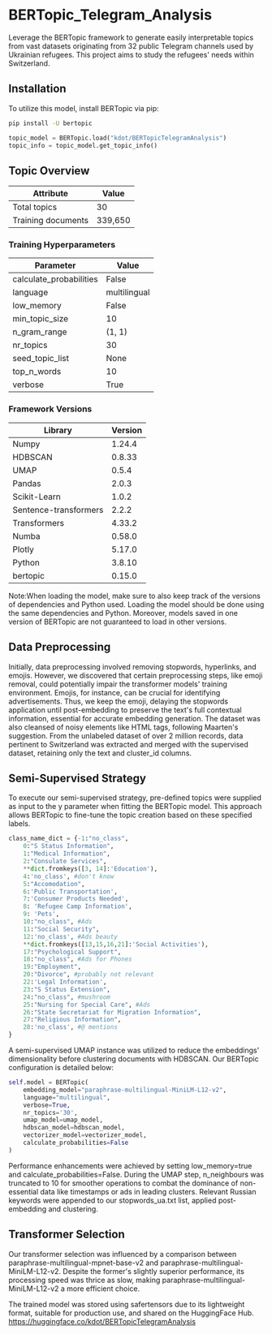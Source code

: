 # BERTopic_Telegram_Analysis

Leverage the BERTopic framework to generate easily interpretable topics from vast datasets originating from 32 public Telegram channels used by Ukrainian refugees. This project aims to study the refugees' needs within Switzerland.

## Installation
To utilize this model, install BERTopic via pip:
```bash
pip install -U bertopic
```
```python
topic_model = BERTopic.load("kdot/BERTopicTelegramAnalysis")
topic_info = topic_model.get_topic_info()
```
## Topic Overview

| Attribute          | Value   |
|--------------------|---------|
| Total topics       | 30      |
| Training documents | 339,650 |

### Training Hyperparameters

| Parameter              | Value   |
|------------------------|---------|
| calculate_probabilities| False   |
| language               | multilingual |
| low_memory             | False   |
| min_topic_size         | 10      |
| n_gram_range           | (1, 1)  |
| nr_topics              | 30      |
| seed_topic_list        | None    |
| top_n_words            | 10      |
| verbose                | True    |

### Framework Versions

| Library               | Version |
|-----------------------|---------|
| Numpy                 | 1.24.4  |
| HDBSCAN               | 0.8.33  |
| UMAP                  | 0.5.4   |
| Pandas                | 2.0.3   |
| Scikit-Learn          | 1.0.2   |
| Sentence-transformers | 2.2.2   |
| Transformers          | 4.33.2  |
| Numba                 | 0.58.0  |
| Plotly                | 5.17.0  |
| Python                | 3.8.10  |
| bertopic              | 0.15.0  |


Note:When loading the model, make sure to also keep track of the versions of dependencies and Python used. Loading the model should be done using the same dependencies and Python. Moreover, models saved in one version of BERTopic are not guaranteed to load in other versions.

## Data Preprocessing
Initially, data preprocessing involved removing stopwords, hyperlinks, and emojis. However, we discovered that certain preprocessing steps, like emoji removal, could potentially impair the transformer models' training environment. Emojis, for instance, can be crucial for identifying advertisements. Thus, we keep the emoji, delaying the stopwords application until post-embedding to preserve the text's full contextual information, essential for accurate embedding generation.
The dataset was also cleansed of noisy elements like HTML tags, following Maarten's suggestion. From the unlabeled dataset of over 2 million records, data pertinent to Switzerland was extracted and merged with the supervised dataset, retaining only the text and cluster_id columns.

## Semi-Supervised Strategy
To execute our semi-supervised strategy, pre-defined topics were supplied as input to the y parameter when fitting the BERTopic model. This approach allows BERTopic to fine-tune the topic creation based on these specified labels.
```python
class_name_dict = {-1:"no_class",
    0:"S Status Information",
    1:"Medical Information",
    2:"Consulate Services",
    **dict.fromkeys([3, 14]:'Education'),
    4:'no_class', #don't know
    5:"Accomodation",
    6:'Public Transportation',
    7:'Consumer Products Needed',
    8: 'Refugee Camp Information',
    9: 'Pets',
    10:"no_class", #Ads
    11:"Social Security",
    12:'no_class', #Ads beauty
    **dict.fromkeys([13,15,16,21]:'Social Activities'),
    17:"Psychological Support",
    18:"no_class", #Ads for Phones
    19:"Employment",
    20:"Divorce", #probably not relevant
    22:'Legal Information',
    23:"S Status Extension",
    24:"no_class", #mushroom
    25:"Nursing for Special Care", #Ads
    26:"State Secretariat for Migration Information",
    27:"Religious Information",
    28:'no_class', #@ mentions
} 
```
A semi-supervised UMAP instance was utilized to reduce the embeddings' dimensionality before clustering documents with HDBSCAN. Our BERTopic configuration is detailed below:

```python
self.model = BERTopic(
    embedding_model="paraphrase-multilingual-MiniLM-L12-v2",
    language="multilingual",
    verbose=True,
    nr_topics='30',
    umap_model=umap_model,
    hdbscan_model=hdbscan_model,
    vectorizer_model=vectorizer_model,
    calculate_probabilities=False
)
```
Performance enhancements were achieved by setting low_memory=true and calculate_probabilities=False. During the UMAP step, n_neighbours was truncated to 10 for smoother operations to combat the dominance of non-essential data like timestamps or ads in leading clusters. Relevant Russian keywords were appended to our stopwords_ua.txt list, applied post-embedding and clustering.

## Transformer Selection
Our transformer selection was influenced by a comparison between paraphrase-multilingual-mpnet-base-v2 and paraphrase-multilingual-MiniLM-L12-v2. Despite the former's slightly superior performance, its processing speed was thrice as slow, making paraphrase-multilingual-MiniLM-L12-v2 a more efficient choice.

The trained model was stored using safertensors due to its lightweight format, suitable for production use, and shared on the HuggingFace Hub.  https://huggingface.co/kdot/BERTopicTelegramAnalysis
